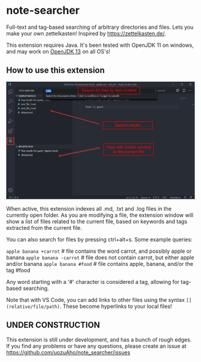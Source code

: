 # note-searcher

Full-text and tag-based searching of arbitrary directories and files.
Lets you make your own zettelkasten! Inspired by https://zettelkasten.de/.

This extension requires Java. It's been tested with OpenJDK 11 on windows, and
may work on [OpenJDK 13](https://jdk.java.net/13/) on all OS's!


## How to use this extension

![extension screenshot](img/ext_screenshot.png)

When active, this extension indexes all .md, .txt and .log files in the
currently open folder. As you are modifying a file, the extension window will
show a list of files related to the current file, based on keywords and tags
extracted from the current file.

You can also search for files by pressing ctrl+alt+s. Some example queries:

`apple banana +carrot`  # file contains the word carrot, and possibly apple or banana
`apple banana -carrot`  # file does not contain carrot, but either apple and/or banana
`apple banana #food`    # file contains apple, banana, and/or the tag #food

Any word starting with a '#' character is considered a tag, allowing for
tag-based searching.

Note that with VS Code, you can add links to other files using the syntax
`[](relative/file/path)`. These become hyperlinks to your local files!


## UNDER CONSTRUCTION

This extension is still under development, and has a bunch of rough edges.
If you find any problems or have any questions, please create an issue at
https://github.com/uozuAho/note_searcher/issues
